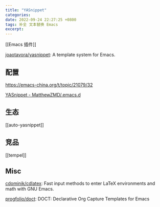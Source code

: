 ```yaml
---
title: "YASnippet"
categories: 
date: 2022-09-24 22:27:25 +0800
tags: 补全 文本替换 Emacs
excerpt: 
---
```


[[Emacs 插件]]

[joaotavora/yasnippet](https://github.com/joaotavora/yasnippet): A template system for Emacs.


## 配置

https://emacs-china.org/t/topic/21079/32

[YASnippet - MatthewZMD/.emacs.d](https://github.com/MatthewZMD/.emacs.d#yasnippet-1)

## 生态

[[auto-yasnippet]]

## 竞品

[[tempel]]


## Misc



[cdominik/cdlatex](https://github.com/cdominik/cdlatex): Fast input methods to enter LaTeX environments and math with GNU Emacs.

[progfolio/doct](https://github.com/progfolio/doct): DOCT: Declarative Org Capture Templates for Emacs



